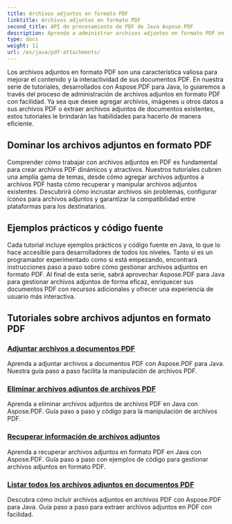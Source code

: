 ```yaml
---
title: Archivos adjuntos en formato PDF
linktitle: Archivos adjuntos en formato PDF
second_title: API de procesamiento de PDF de Java Aspose.PDF
description: Aprenda a administrar archivos adjuntos en formato PDF en Java con Aspose.PDF. Adjunte archivos, imágenes y más a sus archivos PDF sin esfuerzo.
type: docs
weight: 11
url: /es/java/pdf-attachments/
---
```


Los archivos adjuntos en formato PDF son una característica valiosa para mejorar el contenido y la interactividad de sus documentos PDF. En nuestra serie de tutoriales, desarrollados con Aspose.PDF para Java, lo guiaremos a través del proceso de administración de archivos adjuntos en formato PDF con facilidad. Ya sea que desee agregar archivos, imágenes u otros datos a sus archivos PDF o extraer archivos adjuntos de documentos existentes, estos tutoriales le brindarán las habilidades para hacerlo de manera eficiente.

## Dominar los archivos adjuntos en formato PDF

Comprender cómo trabajar con archivos adjuntos en PDF es fundamental para crear archivos PDF dinámicos y atractivos. Nuestros tutoriales cubren una amplia gama de temas, desde cómo agregar archivos adjuntos a archivos PDF hasta cómo recuperar y manipular archivos adjuntos existentes. Descubrirá cómo incrustar archivos sin problemas, configurar íconos para archivos adjuntos y garantizar la compatibilidad entre plataformas para los destinatarios.

## Ejemplos prácticos y código fuente

Cada tutorial incluye ejemplos prácticos y código fuente en Java, lo que lo hace accesible para desarrolladores de todos los niveles. Tanto si es un programador experimentado como si está empezando, encontrará instrucciones paso a paso sobre cómo gestionar archivos adjuntos en formato PDF. Al final de esta serie, sabrá aprovechar Aspose.PDF para Java para gestionar archivos adjuntos de forma eficaz, enriquecer sus documentos PDF con recursos adicionales y ofrecer una experiencia de usuario más interactiva.

## Tutoriales sobre archivos adjuntos en formato PDF
### [Adjuntar archivos a documentos PDF](./attach-files-pdf-documents/)
Aprenda a adjuntar archivos a documentos PDF con Aspose.PDF para Java. Nuestra guía paso a paso facilita la manipulación de archivos PDF.
### [Eliminar archivos adjuntos de archivos PDF](./remove-attachments-from-pdfs/)
Aprenda a eliminar archivos adjuntos de archivos PDF en Java con Aspose.PDF. Guía paso a paso y código para la manipulación de archivos PDF.
### [Recuperar información de archivos adjuntos](./retrieve-attachment-information/)
Aprenda a recuperar archivos adjuntos en formato PDF en Java con Aspose.PDF. Guía paso a paso con ejemplos de código para gestionar archivos adjuntos en formato PDF.
### [Listar todos los archivos adjuntos en documentos PDF](./list-all-attachments-pdf-documents/)
Descubra cómo incluir archivos adjuntos en archivos PDF con Aspose.PDF para Java. Guía paso a paso para extraer archivos adjuntos en PDF con facilidad.